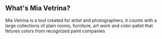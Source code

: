 ## What's Mia Vetrina?

Mia Vetrina is a tool created for artist and photographers, it counts with a large collections of plain rooms, furniture, art work and color pallet that fetures colors from recognized paint companies 

